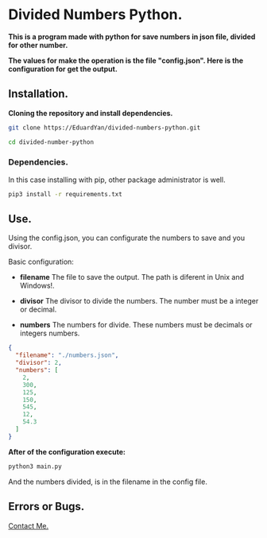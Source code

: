 # Divided Numbers Python.


__This is a program made with python for save numbers in json file, divided for other number.__


__The values for make the operation is the file "config.json". Here is the configuration for get the output.__


## Installation.

__Cloning the repository and install dependencies.__


```bash
git clone https://EduardYan/divided-numbers-python.git

cd divided-number-python

```

### Dependencies.

In this case installing with pip, other package administrator is well.


```bash
pip3 install -r requirements.txt
```


## Use.

Using the config.json, you can configurate the numbers to save and you divisor.


Basic configuration:
* __filename__
  The file to save the output. The path is diferent in Unix and Windows!.

* __divisor__
  The divisor to divide the numbers. The number must be a integer or decimal.

* __numbers__
  The numbers for divide. These numbers must be decimals or integers numbers.

```json
{
  "filename": "./numbers.json",
  "divisor": 2,
  "numbers": [
    2,
    300,
    125,
    150,
    545,
    12,
    54.3
  ]
}
```

__After of the configuration execute:__

```bash
python3 main.py
```

And the numbers divided, is in the filename in the config file.


## Errors or Bugs.
<a href="mailto:eduarygp@gmail.com">Contact Me.</a>